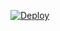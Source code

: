 [![Deploy](https://www.herokucdn.com/deploy/button.svg)](https://heroku.com/deploy?template=https://github.com/Personal4Account/O-Iam667)



